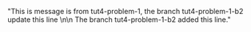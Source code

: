 "This is message is from tut4-problem-1, the branch tut4-problem-1-b2 update this line \n\n The branch tut4-problem-1-b2 added this line." 
